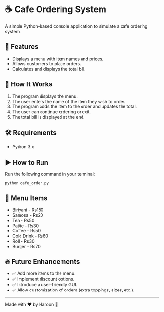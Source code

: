 # ☕ Cafe Ordering System

A simple Python-based console application to simulate a cafe ordering system.

## 📌 Features
- Displays a menu with item names and prices.
- Allows customers to place orders.
- Calculates and displays the total bill.

## 📜 How It Works
1. The program displays the menu.
2. The user enters the name of the item they wish to order.
3. The program adds the item to the order and updates the total.
4. The user can continue ordering or exit.
5. The total bill is displayed at the end.

## 🛠️ Requirements
- Python 3.x

## ▶️ How to Run
Run the following command in your terminal:
```bash
python cafe_order.py
```

## 📝 Menu Items
- Biriyani - Rs150
- Samosa - Rs20
- Tea - Rs50
- Pattie - Rs30
- Coffee - Rs50
- Cold Drink - Rs60
- Roll - Rs30
- Burger - Rs70

## 🔥 Future Enhancements
- ✅ Add more items to the menu.
- ✅ Implement discount options.
- ✅ Introduce a user-friendly GUI.
- ✅ Allow customization of orders (extra toppings, sizes, etc.).

---

Made with ❤️ by Haroon 🚀

